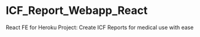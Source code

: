 # ICF_Report_Webapp_React
React FE for Heroku Project: Create ICF Reports for medical use with ease
